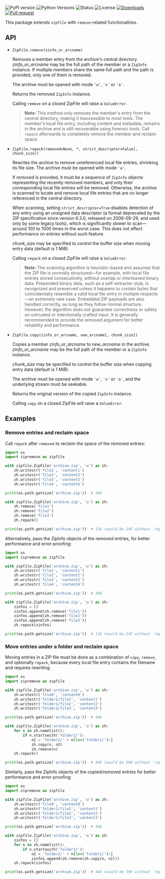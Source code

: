 ![PyPI version](https://img.shields.io/pypi/v/zipremove.svg)
![Python Versions](https://img.shields.io/pypi/pyversions/zipremove)
![Status](https://img.shields.io/pypi/status/zipremove)
![License](https://img.shields.io/github/license/danny0838/zipremove)
[![Downloads](https://static.pepy.tech/personalized-badge/zipremove?period=month&left_text=Downloads)](https://pepy.tech/project/zipremove)
[![Pull request](https://img.shields.io/github/pulls/detail/state/python/cpython/134627)](https://github.com/python/cpython/pull/134627)

This package extends `zipfile` with `remove`-related functionalities.

## API

* `ZipFile.remove(zinfo_or_arcname)`

   Removes a member entry from the archive's central directory.
   *zinfo_or_arcname* may be the full path of the member or a `ZipInfo`
   instance.  If multiple members share the same full path and the path is
   provided, only one of them is removed.

   The archive must be opened with mode ``'w'``, ``'x'`` or ``'a'``.

   Returns the removed `ZipInfo` instance.

   Calling `remove` on a closed ZipFile will raise a `ValueError`.

   > **Note:** 
   > This method only removes the member's entry from the central directory,
   > making it inaccessible to most tools.  The member's local file entry,
   > including content and metadata, remains in the archive and is still
   > recoverable using forensic tools.  Call `repack` afterwards to completely
   > remove the member and reclaim space.

* `ZipFile.repack(removed=None, *, strict_descriptor=False[, chunk_size])`

   Rewrites the archive to remove unreferenced local file entries, shrinking
   its file size.  The archive must be opened with mode ``'a'``.

   If *removed* is provided, it must be a sequence of `ZipInfo` objects
   representing the recently removed members, and only their corresponding
   local file entries will be removed.  Otherwise, the archive is scanned to
   locate and remove local file entries that are no longer referenced in the
   central directory.

   When scanning, setting ``strict_descriptor=True`` disables detection of any
   entry using an unsigned data descriptor (a format deprecated by the ZIP
   specification since version 6.3.0, released on 2006-09-29, and used only by
   some legacy tools), which is significantly slower to scan—around 100 to
   1000 times in the worst case. This does not affect performance on entries
   without such feature.

   *chunk_size* may be specified to control the buffer size when moving
   entry data (default is 1 MiB).

   Calling `repack` on a closed ZipFile will raise a `ValueError`.

   > **Note:** 
   > The scanning algorithm is heuristic-based and assumes that the ZIP file
   > is normally structured—for example, with local file entries stored
   > consecutively, without overlap or interleaved binary data.  Prepended
   > binary data, such as a self-extractor stub, is recognized and preserved
   > unless it happens to contain bytes that coincidentally resemble a valid
   > local file entry in multiple respects—an extremely rare case. Embedded
   > ZIP payloads are also handled correctly, as long as they follow normal
   > structure.  However, the algorithm does not guarantee correctness or
   > safety on untrusted or intentionally crafted input.  It is generally
   > recommended to provide the *removed* argument for better reliability and
   > performance.

* `ZipFile.copy(zinfo_or_arcname, new_arcname[, chunk_size])`

   Copies a member *zinfo_or_arcname* to *new_arcname* in the archive.
   *zinfo_or_arcname* may be the full path of the member or a `ZipInfo`
   instance.

   *chunk_size* may be specified to control the buffer size when copying
   entry data (default is 1 MiB).

   The archive must be opened with mode ``'w'``, ``'x'`` or ``'a'``, and the
   underlying stream must be seekable.

   Returns the original version of the copied `ZipInfo` instance.

   Calling `copy` on a closed ZipFile will raise a `ValueError`.


## Examples

### Remove entries and reclaim space

Call `repack` after `remove`s to reclaim the space of the removed entries:

```python
import os
import zipremove as zipfile

with zipfile.ZipFile('archive.zip', 'w') as zh:
    zh.writestr('file1', 'content1')
    zh.writestr('file2', 'content2')
    zh.writestr('file3', 'content3')
    zh.writestr('file4', 'content4')

print(os.path.getsize('archive.zip'))  # 398

with zipfile.ZipFile('archive.zip', 'a') as zh:
    zh.remove('file1')
    zh.remove('file2')
    zh.remove('file3')
    zh.repack()

print(os.path.getsize('archive.zip'))  # 116 (would be 245 without `repack`)
```

Alternatively, pass the ZipInfo objects of the removed entries, for better
performance and error-proofing:

```python
import os
import zipremove as zipfile

with zipfile.ZipFile('archive.zip', 'w') as zh:
    zh.writestr('file1', 'content1')
    zh.writestr('file2', 'content2')
    zh.writestr('file3', 'content3')
    zh.writestr('file4', 'content4')

print(os.path.getsize('archive.zip'))  # 398

with zipfile.ZipFile('archive.zip', 'a') as zh:
    zinfos = []
    zinfos.append(zh.remove('file1'))
    zinfos.append(zh.remove('file2'))
    zinfos.append(zh.remove('file3'))
    zh.repack(zinfos)

print(os.path.getsize('archive.zip'))  # 116 (would be 245 without `repack`)
```

### Move entries under a folder and reclaim space

Moving entries in a ZIP file must be done as a combination of `copy`, `remove`,
and optionally `repack`, because every local file entry contains the filename
and requires rewriting.

```python
import os
import zipremove as zipfile

with zipfile.ZipFile('archive.zip', 'w') as zh:
    zh.writestr('file0', 'content0')
    zh.writestr('folder1/file1', 'content1')
    zh.writestr('folder1/file2', 'content2')
    zh.writestr('folder1/file3', 'content3')

print(os.path.getsize('archive.zip'))  # 446

with zipfile.ZipFile('archive.zip', 'a') as zh:
    for n in zh.namelist():
        if n.startswith('folder1/'):
            n2 = 'folder2/' + n[len('folder1/'):]
            zh.copy(n, n2)
            zh.remove(n)
    zh.repack()

print(os.path.getsize('archive.zip'))  # 446 (would be 599 without `repack`)
```

Similarly, pass the ZipInfo objects of the copied/removed entries for better
performance and error-proofing:

```python
import os
import zipremove as zipfile

with zipfile.ZipFile('archive.zip', 'w') as zh:
    zh.writestr('file0', 'content0')
    zh.writestr('folder1/file1', 'content1')
    zh.writestr('folder1/file2', 'content2')
    zh.writestr('folder1/file3', 'content3')

print(os.path.getsize('archive.zip'))  # 446

with zipfile.ZipFile('archive.zip', 'a') as zh:
    zinfos = []
    for n in zh.namelist():
        if n.startswith('folder1/'):
            n2 = 'folder2/' + n[len('folder1/'):]
            zinfos.append(zh.remove(zh.copy(n, n2)))
    zh.repack(zinfos)

print(os.path.getsize('archive.zip'))  # 446 (would be 599 without `repack`)
```
